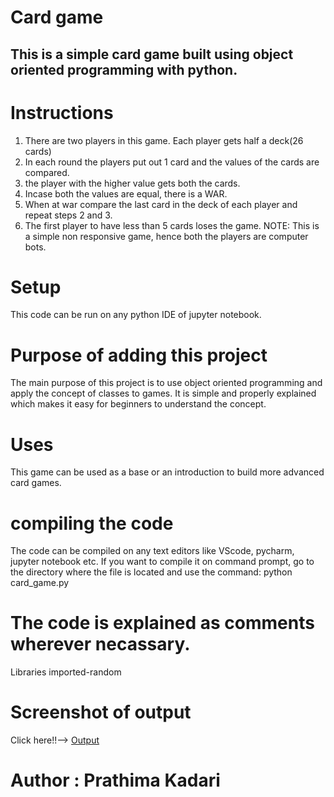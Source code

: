 # Card game
## This is a simple card game built using object oriented programming with python.

# Instructions
1. There are two players in this game. Each player gets half a deck(26 cards)
2. In each round the players put out 1 card and the values of the cards are compared.
3. the player with the higher value gets both the cards.
4. Incase both the values are equal, there is a WAR.
5. When at war compare the last card in the deck of each player and repeat steps 2 and 3.
6. The first player to have less than 5 cards loses the game.
NOTE: This is a simple non responsive game, hence both the players are computer bots.

# Setup
This code can be run on any python IDE of jupyter notebook.

# Purpose of adding this project
The main purpose of this project is to use object oriented programming and apply the concept of classes to games. It is simple and properly explained which makes it easy for beginners to understand the concept. 

# Uses
This game can be used as a base or an introduction to build more advanced card games.

# compiling the code
The code can be compiled on any text editors like VScode, pycharm, jupyter notebook etc.
If you want to compile it on command prompt, go to the directory where the file is located and use the command: python card_game.py

# The code is explained as comments wherever necassary.

Libraries imported-random

# Screenshot of output

Click here!!--> [Output](Images/Screenshot.png)

# Author : Prathima Kadari
